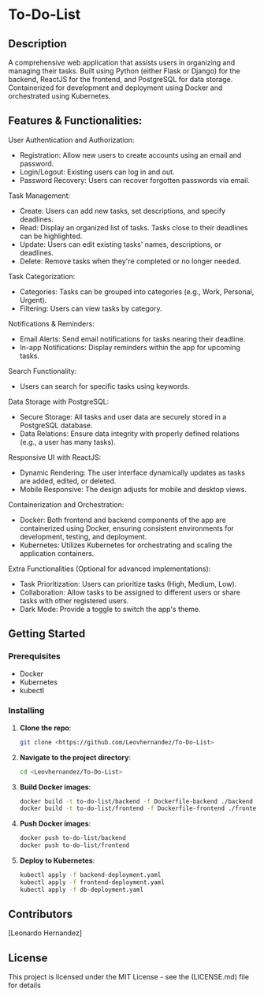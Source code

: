 # To-Do-List

## Description
A comprehensive web application that assists users in organizing and managing their tasks. Built using Python (either Flask or Django) for the backend, ReactJS for the frontend, and PostgreSQL for data storage. Containerized for development and deployment using Docker and orchestrated using Kubernetes.

## Features & Functionalities:

User Authentication and Authorization:
- Registration: Allow new users to create accounts using an email and password.
- Login/Logout: Existing users can log in and out.
- Password Recovery: Users can recover forgotten passwords via email.

Task Management:
- Create: Users can add new tasks, set descriptions, and specify deadlines.
- Read: Display an organized list of tasks. Tasks close to their deadlines can be highlighted.
- Update: Users can edit existing tasks' names, descriptions, or deadlines.
- Delete: Remove tasks when they're completed or no longer needed.

Task Categorization:
- Categories: Tasks can be grouped into categories (e.g., Work, Personal, Urgent).
- Filtering: Users can view tasks by category.

Notifications & Reminders:
- Email Alerts: Send email notifications for tasks nearing their deadline.
- In-app Notifications: Display reminders within the app for upcoming tasks.

Search Functionality:
- Users can search for specific tasks using keywords.

Data Storage with PostgreSQL:
- Secure Storage: All tasks and user data are securely stored in a PostgreSQL database.
- Data Relations: Ensure data integrity with properly defined relations (e.g., a user has many tasks).

Responsive UI with ReactJS:
- Dynamic Rendering: The user interface dynamically updates as tasks are added, edited, or deleted.
- Mobile Responsive: The design adjusts for mobile and desktop views.

Containerization and Orchestration:
- Docker: Both frontend and backend components of the app are containerized using Docker, ensuring consistent environments for development, testing, and deployment.
- Kubernetes: Utilizes Kubernetes for orchestrating and scaling the application containers.

Extra Functionalities (Optional for advanced implementations):
- Task Prioritization: Users can prioritize tasks (High, Medium, Low).
- Collaboration: Allow tasks to be assigned to different users or share tasks with other registered users.
- Dark Mode: Provide a toggle to switch the app's theme.

## Getting Started

### Prerequisites

- Docker
- Kubernetes
- kubectl

### Installing

1. **Clone the repo**:
    ```bash
    git clone <https://github.com/Leovhernandez/To-Do-List>
    ```

2. **Navigate to the project directory**:
    ```bash
    cd <Leovhernandez/To-Do-List>
    ```

3. **Build Docker images**:
    ```bash
    docker build -t to-do-list/backend -f Dockerfile-backend ./backend
    docker build -t to-do-list/frontend -f Dockerfile-frontend ./frontend
    ```

4. **Push Docker images**:
    ```bash
    docker push to-do-list/backend
    docker push to-do-list/frontend
    ```

5. **Deploy to Kubernetes**:
    ```bash
    kubectl apply -f backend-deployment.yaml
    kubectl apply -f frontend-deployment.yaml
    kubectl apply -f db-deployment.yaml
    ```

## Contributors
[Leonardo Hernandez]

## License
This project is licensed under the MIT License - see the (LICENSE.md) file for details
